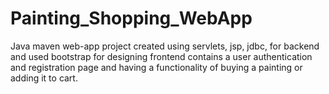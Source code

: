 # Painting_Shopping_WebApp
Java maven web-app project created using servlets, jsp, jdbc, for backend and used bootstrap for designing frontend contains a user authentication and registration page and having a functionality of buying a painting or adding it to cart.
